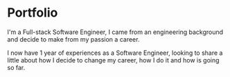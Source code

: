 # Portfolio

I'm a Full-stack Software Engineer, I came from an engineering background and decide to make from my passion a career.

I now have 1 year of experiences as a Software Engineer, looking to share a little about how I decide to change my career, how I do it and how is going so far. 